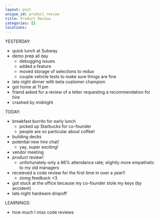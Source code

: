 ```yaml
---
layout: post
unique_id: product_review
title: Product Review
categories: []
locations: 
---
```


YESTERDAY:
* quick lunch at Subway
* demo prep all day
  * debugging issues
  * added a feature
  * moved storage of selections to redux
  * couple vehicle tests to make sure things are fine
* late night dinner with beta customer champion
* got home at 11 pm
* friend asked for a review of a letter requesting a recommendation for hire
* crashed by midnight

TODAY:
* breakfast burrito for early lunch
  * picked up Starbucks for co-founder
  * people are so particular about coffee!
* building decks
* potential new hire chat!
  * yay, super exciting!
* vendor meeting
* product review!
  * unfortunately only a 66% attendance rate; slightly more empathatic to my old managers
* receieved a code review for the first time in over a year!!
  * zomg feedback <3
* got stuck at the office because my co-founder stole my keys (by accident)
* late night hardware dropoff

LEARNINGS:
* how much I miss code reviews
